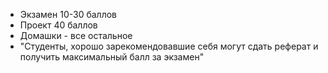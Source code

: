 * Экзамен 10-30 баллов
* Проект 40 баллов
* Домашки - все остальное
* "Студенты, хорошо зарекомендовавшие себя могут сдать реферат и получить максимальный балл за экзамен"
